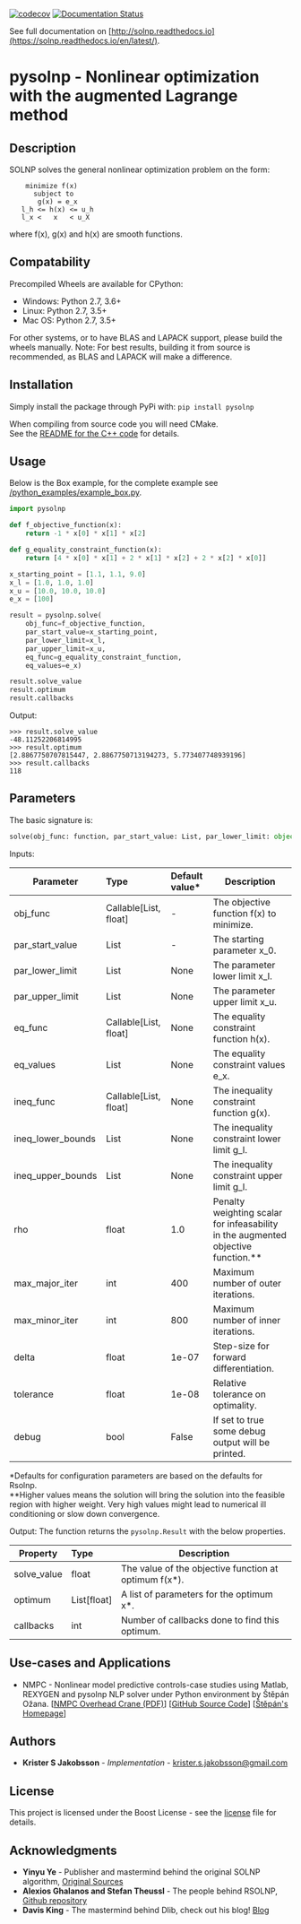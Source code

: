 [![codecov](https://codecov.io/gh/KristerSJakobsson/solnp/branch/master/graph/badge.svg)](https://codecov.io/gh/KristerSJakobsson/solnp)
[![Documentation Status](https://readthedocs.org/projects/solnp/badge/?version=latest)](https://solnp.readthedocs.io/en/latest/?badge=latest)

See full documentation on [http://solnp.readthedocs.io](https://solnp.readthedocs.io/en/latest/).

# pysolnp - Nonlinear optimization with the augmented Lagrange method

## Description
SOLNP solves the general nonlinear optimization problem on the form:
```
    minimize f(x)
      subject to
       g(x) = e_x
   l_h <= h(x) <= u_h
   l_x <   x   < u_X
```
where f(x), g(x) and h(x) are smooth functions.

## Compatability
Precompiled Wheels are available for CPython:
- Windows: Python 2.7, 3.6+
- Linux: Python 2.7, 3.5+
- Mac OS: Python 2.7, 3.5+

For other systems, or to have BLAS and LAPACK support, please build the wheels manually.
Note: For best results, building it from source is recommended, as BLAS and LAPACK will make a difference.

## Installation
Simply install the package through PyPi with:
`pip install pysolnp`

When compiling from source code you will need CMake.<br>
See the [README for the C++ code](https://github.com/KristerSJakobsson/solnp/blob/master/README.md) for details.

## Usage
Below is the Box example, for the complete example see [/python_examples/example_box.py](/python_examples/example_box.py).
```python
import pysolnp

def f_objective_function(x):
    return -1 * x[0] * x[1] * x[2]

def g_equality_constraint_function(x):
    return [4 * x[0] * x[1] + 2 * x[1] * x[2] + 2 * x[2] * x[0]]

x_starting_point = [1.1, 1.1, 9.0]
x_l = [1.0, 1.0, 1.0]
x_u = [10.0, 10.0, 10.0]
e_x = [100]

result = pysolnp.solve(
    obj_func=f_objective_function,
    par_start_value=x_starting_point,
    par_lower_limit=x_l,
    par_upper_limit=x_u,
    eq_func=g_equality_constraint_function,
    eq_values=e_x)

result.solve_value
result.optimum
result.callbacks
```

Output:
```
>>> result.solve_value
-48.11252206814995
>>> result.optimum
[2.8867750707815447, 2.8867750713194273, 5.773407748939196]
>>> result.callbacks
118
```

## Parameters
The basic signature is:
```python
solve(obj_func: function, par_start_value: List, par_lower_limit: object = None, par_upper_limit: object = None, eq_func: object = None, eq_values: object = None, ineq_func: object = None, ineq_lower_bounds: object = None, ineq_upper_bounds: object = None, rho: float = 1.0, max_major_iter: int = 10, max_minor_iter: int = 10, delta: float = 1e-05, tolerance: float = 0.0001, debug: bool = False) -> pysolnp.Result
```

Inputs:

| Parameter          | Type                      | Default value*   | Description                                                                       |
| -------------------|:--------------------------|:-----------------|-----------------------------------------------------------------------------------|
| obj_func           | Callable\[List, float\]   | -                | The objective function f(x) to minimize.                                          |
| par_start_value    | List                      | -                | The starting parameter x_0.                                                       |
| par_lower_limit    | List                      | None             | The parameter lower limit x_l.                                                    |
| par_upper_limit    | List                      | None             | The parameter upper limit x_u.                                                    |
| eq_func            | Callable\[List, float\]   | None             | The equality constraint function h(x).                                            |
| eq_values          | List                      | None             | The equality constraint values e_x.                                               |
| ineq_func          | Callable\[List, float\]   | None             | The inequality constraint function g(x).                                          |
| ineq_lower_bounds  | List                      | None             | The inequality constraint lower limit g_l.                                        |
| ineq_upper_bounds  | List                      | None             | The inequality constraint upper limit g_l.                                        |
| rho                | float                     | 1.0              | Penalty weighting scalar for infeasability in the augmented objective function.** |
| max_major_iter     | int                       | 400              | Maximum number of outer iterations.                                               |
| max_minor_iter     | int                       | 800              | Maximum number of inner iterations.                                               |
| delta              | float                     | 1e-07            | Step-size for forward differentiation.                                            |
| tolerance          | float                     | 1e-08            | Relative tolerance on optimality.                                                 |
| debug              | bool                      | False            | If set to true some debug output will be printed.                                 |

*Defaults for configuration parameters are based on the defaults for Rsolnp.<br>
**Higher values means the solution will bring the solution into the feasible region with higher weight. Very high values might lead to numerical ill conditioning or slow down convergence.

Output:
The function returns the `pysolnp.Result` with the below properties.

| Property           | Type           | Description                                           |
| -------------------|:---------------|-------------------------------------------------------|
| solve_value        | float          | The value of the objective function at optimum f(x*). |
| optimum            | List\[float\]  | A list of parameters for the optimum x*.              |
| callbacks          | int            | Number of callbacks done to find this optimum.        |

## Use-cases and Applications
* NMPC - Nonlinear model predictive controls-case studies using Matlab, REXYGEN and pysolnp NLP solver under Python environment by Štěpán Ožana. 
[[NMPC Overhead Crane (PDF)](https://github.com/StepanOzana/NMPC/raw/main/NMPC_Overhead_Crane/NMPC_overhead_crane_description.pdf)] 
[[GitHub Source Code](https://github.com/StepanOzana/NMPC)]
[[Štěpán's Homepage](http://stepan-ozana.com/)]

## Authors

* **Krister S Jakobsson** - *Implementation* - krister.s.jakobsson@gmail.com

## License

This project is licensed under the Boost License - see the [license](LICENSE.md) file for details.

## Acknowledgments

* **Yinyu Ye** -  Publisher and mastermind behind the original SOLNP algorithm,
[Original Sources](https://web.stanford.edu/~yyye/matlab/)
* **Alexios Ghalanos and Stefan Theussl** - The people behind RSOLNP,
[Github repository](https://github.com/cran/Rsolnp)
* **Davis King** - The mastermind behind Dlib, check out his blog! [Blog](http://blog.dlib.net/) 
